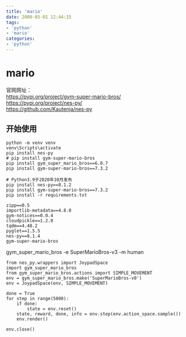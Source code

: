 ```yaml
---
title: 'mario'
date: 2000-05-01 12:44:15
tags:
- 'python'
- 'mario'
categories:
- 'python'
---
```

# mario

官网网址：  
https://pypi.org/project/gym-super-mario-bros/  
https://pypi.org/project/nes-py/  
https://github.com/Kautenja/nes-py  

## 开始使用

```
python -m venv venv
venv\Scripts\activate
pip install nes-py
# pip install gym-super-mario-bros
pip install gym_super_mario_bros==6.0.7
pip install gym-super-mario-bros==7.3.2

# Python3.9于2020年10月发布
pip install nes-py==8.1.2
pip install gym-super-mario-bros==7.3.2
pip install -r requirements.txt
```

```
zipp==0.5
importlib-metadata==4.8.0
gym-notices==0.0.4
cloudpickle==1.2.0
tqdm==4.48.2
pyglet==1.5.5
nes-py==8.1.4
gym-super-mario-bros
```

gym_super_mario_bros -e SuperMarioBros-v3 -m human

```
from nes_py.wrappers import JoypadSpace
import gym_super_mario_bros
from gym_super_mario_bros.actions import SIMPLE_MOVEMENT
env = gym_super_mario_bros.make('SuperMarioBros-v0')
env = JoypadSpace(env, SIMPLE_MOVEMENT)

done = True
for step in range(5000):
    if done:
        state = env.reset()
    state, reward, done, info = env.step(env.action_space.sample())
    env.render()

env.close()
```